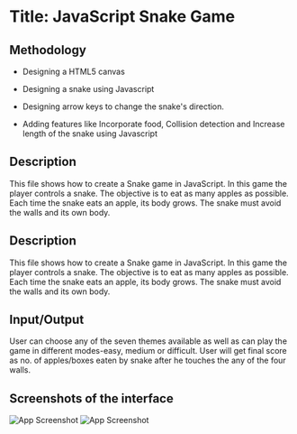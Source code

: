 
# Title: JavaScript Snake Game

## Methodology

- Designing a HTML5 canvas

- Designing a snake using Javascript

- Designing arrow keys to change the snake's direction.

- Adding features like Incorporate food, Collision detection and Increase length of the snake using Javascript


## Description
This file shows how to create a Snake game in JavaScript.
In this game the player controls a snake. The objective is to eat as many apples as possible. Each time the snake eats an apple, its body grows. The snake must avoid the walls and its own body.

## Description
This file shows how to create a Snake game in JavaScript.
In this game the player controls a snake. The objective is to eat as many apples as possible. Each time the snake eats an apple, its body grows. The snake must avoid the walls and its own body.

## Input/Output
User can choose any of the seven themes available as well as can play the game in different modes-easy, medium or difficult.
User will get final score as no. of apples/boxes eaten by snake after he touches the  any of the four walls. 

## Screenshots of the interface

![App Screenshot](https://love2dev.com/img/wide310x150logoscale-400-1240x600.png)
![App Screenshot](https://encrypted-tbn0.gstatic.com/images?q=tbn:ANd9GcQwgE2f5hKmYRN7EE1OXs6rNfwqsn5mCLaV7Q&usqp=CAU)